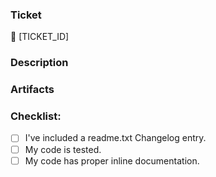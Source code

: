 ### Ticket
🎫 [TICKET_ID] <!-- Ticket ID, if there's any put it between brackets -->

### Description
<!-- Please describe what you have changed or added -->
<!-- What types of changes does your code introduce? -->
<!-- Bug fix (non-breaking change which fixes an issue) -->
<!-- New feature (non-breaking change which adds functionality) -->
<!-- Include any important information for reviewers -->
<!-- Etc, etc, etc -->

### Artifacts <!-- if applicable-->
<!-- 🎥 screencast(s) or 📷 screenshot(s) -->

### Checklist:
- [ ] I've included a readme.txt Changelog entry. <!-- Confirm that it includes the ticket ID -->
- [ ] My code is tested. <!-- Check that tests are passing and DO NOT merge if they're failing. -->
- [ ] My code has proper inline documentation.
